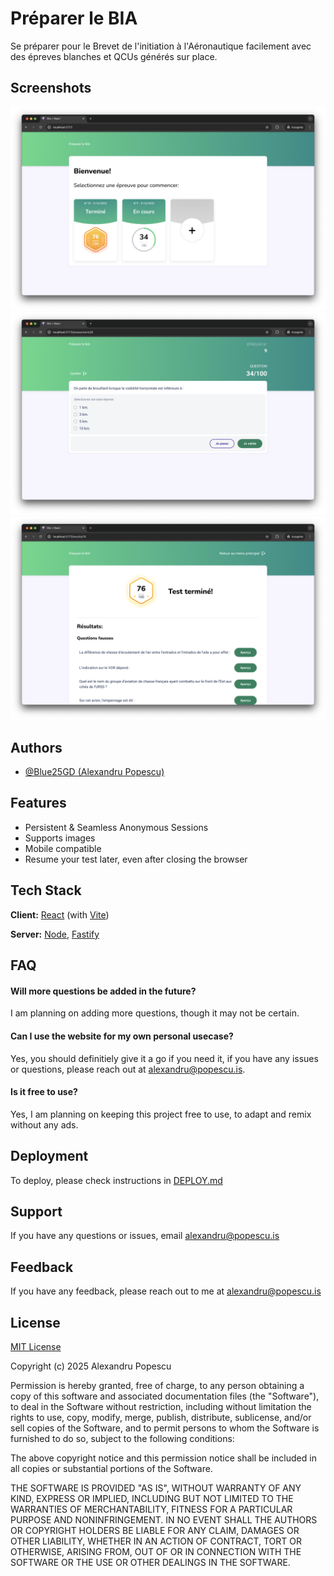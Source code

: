 # Préparer le BIA

Se préparer pour le Brevet de l'initiation à l'Aéronautique facilement avec des épreves blanches et QCUs générés sur
place.

## Screenshots

![Screenshot 1](https://github.com/Blue25GD/plb/blob/main/screenshots/1.png)
![Screenshot 2](https://github.com/Blue25GD/plb/blob/main/screenshots/2.png)
![Screenshot 3](https://github.com/Blue25GD/plb/blob/main/screenshots/3.png)

## Authors

- [@Blue25GD (Alexandru Popescu)](https://www.github.com/Blue25GD)

## Features

- Persistent & Seamless Anonymous Sessions
- Supports images
- Mobile compatible
- Resume your test later, even after closing the browser

## Tech Stack

**Client:** [React](https://react.dev/) (with [Vite](https://vite.dev/))

**Server:** [Node](https://nodejs.org/), [Fastify](https://fastify.dev/)

## FAQ

#### Will more questions be added in the future?

I am planning on adding more questions, though it may not be certain.

#### Can I use the website for my own personal usecase?

Yes, you should definitiely give it a go if you need it, if you have any issues or questions, please reach out at
alexandru@popescu.is.

#### Is it free to use?

Yes, I am planning on keeping this project free to use, to adapt and remix without any ads.

## Deployment

To deploy, please check instructions in [DEPLOY.md](https://github.com/Blue25GD/plb/blob/main/DEPLOY.md)

## Support

If you have any questions or issues, email alexandru@popescu.is

## Feedback

If you have any feedback, please reach out to me at alexandru@popescu.is

## License

[MIT License](https://choosealicense.com/licenses/mit/)

Copyright (c) 2025 Alexandru Popescu

Permission is hereby granted, free of charge, to any person obtaining a copy
of this software and associated documentation files (the "Software"), to deal
in the Software without restriction, including without limitation the rights
to use, copy, modify, merge, publish, distribute, sublicense, and/or sell
copies of the Software, and to permit persons to whom the Software is
furnished to do so, subject to the following conditions:

The above copyright notice and this permission notice shall be included in all
copies or substantial portions of the Software.

THE SOFTWARE IS PROVIDED "AS IS", WITHOUT WARRANTY OF ANY KIND, EXPRESS OR
IMPLIED, INCLUDING BUT NOT LIMITED TO THE WARRANTIES OF MERCHANTABILITY,
FITNESS FOR A PARTICULAR PURPOSE AND NONINFRINGEMENT. IN NO EVENT SHALL THE
AUTHORS OR COPYRIGHT HOLDERS BE LIABLE FOR ANY CLAIM, DAMAGES OR OTHER
LIABILITY, WHETHER IN AN ACTION OF CONTRACT, TORT OR OTHERWISE, ARISING FROM,
OUT OF OR IN CONNECTION WITH THE SOFTWARE OR THE USE OR OTHER DEALINGS IN THE
SOFTWARE.